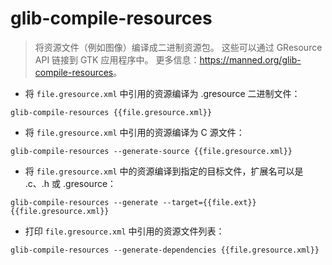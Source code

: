 # glib-compile-resources

> 将资源文件（例如图像）编译成二进制资源包。
> 这些可以通过 GResource API 链接到 GTK 应用程序中。
> 更多信息：<https://manned.org/glib-compile-resources>。

- 将 `file.gresource.xml` 中引用的资源编译为 .gresource 二进制文件：

`glib-compile-resources {{file.gresource.xml}}`

- 将 `file.gresource.xml` 中引用的资源编译为 C 源文件：

`glib-compile-resources --generate-source {{file.gresource.xml}}`

- 将 `file.gresource.xml` 中的资源编译到指定的目标文件，扩展名可以是 .c、.h 或 .gresource：

`glib-compile-resources --generate --target={{file.ext}} {{file.gresource.xml}}`

- 打印 `file.gresource.xml` 中引用的资源文件列表：

`glib-compile-resources --generate-dependencies {{file.gresource.xml}}`